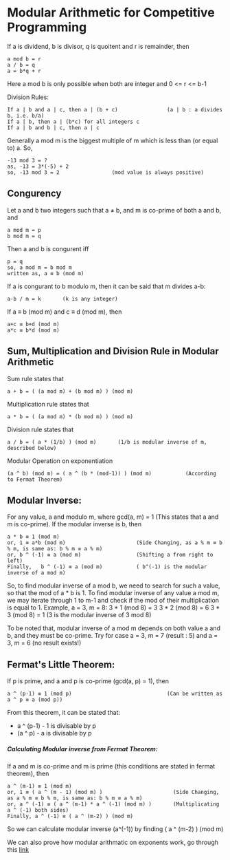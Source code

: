 # Modular Arithmetic for Competitive Programming

If a is dividend, b is divisor, q is quoitent and r is remainder, then
````
a mod b = r
a / b = q
a = b*q + r
````

Here a mod b is only possible when both are integer and 0 <= r <= b-1

Division Rules:
````
If a | b and a | c, then a | (b + c)                (a | b : a divides b, i.e. b/a)
If a | b, then a | (b*c) for all integers c
If a | b and b | c, then a | c
````

Generally a mod m is the biggest multiple of m which is less than (or equal to) a. So,
````
-13 mod 3 = ?
as, -13 = 3*(-5) + 2
so, -13 mod 3 = 2                 (mod value is always positive)
````

## Congurency
Let a and b two integers such that a ≠ b, and m is co-prime of both a and b, and
````
a mod m = p
b mod m = q
````
Then a and b is congurent iff
````
p = q
so, a mod m = b mod m
written as, a ≡ b (mod m)
````
If a is congurant to b modulo m, then it can be said that m divides a-b:
````
a-b / m = k       (k is any integer)
````

If a ≡ b (mod m) and c ≡ d (mod m), then
````
a+c ≡ b+d (mod m)
a*c ≡ b*d (mod m)
````

## Sum, Multiplication and Division Rule in Modular Arithmetic

Sum rule states that
````
a + b = ( (a mod m) + (b mod m) ) (mod m)
````
Multiplication rule states that
````
a * b = ( (a mod m) * (b mod m) ) (mod m)
````
Division rule states that
````
a / b = ( a * (1/b) ) (mod m)       (1/b is modular inverse of m, described below)
````
Modular Operation on exponentiation
````
(a ^ b) (mod m) = ( a ^ (b * (mod-1)) ) (mod m)           (According to Fermat Theorem)
````

## Modular Inverse:
For any value, a and modulo m, where gcd(a, m) = 1 (This states that a and m is co-prime).
If the modular inverse is b, then

````
a * b ≡ 1 (mod m)
or, 1 ≡ a*b (mod m)                       (Side Changing, as a % m ≡ b % m, is same as: b % m ≡ a % m)
or, b ^ (-1) ≡ a (mod m)                  (Shifting a from right to left)
Finally,   b ^ (-1) ≡ a (mod m)           ( b^(-1) is the modular inverse of a mod m)
````

So, to find modular inverse of a mod b, we need to search for such a value, so that the mod of a * b is 1.
To find modular inverse of any value a mod m, we may iterate through 1 to m-1 and check if the mod of their multiplication
is equal to 1.
Example, a = 3, m = 8:
3 * 1 (mod 8) = 3
3 * 2 (mod 8) = 6
3 * 3 (mod 8) = 1      (3 is the modular inverse of 3 mod 8)

To be noted that, modular inverse of a mod m depends on both value a and b, and they must be co-prime.
Try for case a = 3, m = 7 (result : 5) and a = 3, m = 6 (no result exists!)


## Fermat's Little Theorem:
If p is prime, and a and p is co-prime (gcd(a, p) = 1), then

````
a ^ (p-1) ≡ 1 (mod p)                               (Can be written as a ^ p ≡ a (mod p))
````

From this theorem, it can be stated that:
* a ^ (p-1) - 1 is divisable by p
* (a ^ p) - a is divisable by p

##### Calculating Modular inverse from Fermat Theorem:
If a and m is co-prime and m is prime (this conditions are stated in fermat theorem), then

````
a ^ (m-1) ≡ 1 (mod m)
or, 1 ≡ ( a ^ (m - 1) (mod m) )                       (Side Changing, as a % m ≡ b % m, is same as: b % m ≡ a % m)
or, a ^ (-1) ≡ ( a ^ (m-1) * a ^ (-1) (mod m) )       (Multiplicating a ^ (-1) both sides)
Finally, a ^ (-1) ≡ ( a ^ (m-2) ) (mod m)
````
So we can calculate modular inverse (a^(-1)) by finding ( a ^ (m-2) ) (mod m)

We can also prove how modular arithmatic on exponents work, go through this [link](https://math.stackexchange.com/questions/113690/fermats-little-theorem-reducing-exponents)
